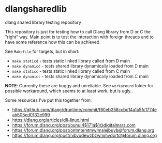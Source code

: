 # dlangsharedlib
dlang shared library testing repository

This repository is just for testing how to call Dlang library from D or C the "right" way.
Main point is to test the interaction with foreign threads and to have some reference how this can be achieved.

See `Makefile` for targets, but in short:

* `make staticd` - tests static linked library called from D main
* `make dynamicd` - tests shared library dynamically loaded from D main
* `make staticc` - tests static linked library called from C main
* `make dynamicc` - tests shared library dynamically loaded from C main

**NOTE**: Currently these are buggy and unreliable. See `workaround` folder for possible workaround, which seems to at least work, but is ugly..

Some resources I've put this together from:
* https://github.com/dlang/druntime/commit/f60eb358ccbc14a1a5fc1774eab505ed0132e999
* https://dlang.org/articles/dll-linux.html
* https://forum.dlang.org/post/ounui4$171a$1@digitalmars.com
* https://forum.dlang.org/post/ontmtemtmwlmalejbuyb@forum.dlang.org
* https://forum.dlang.org/post/nibvodewzbzwmmvdortd@forum.dlang.org
